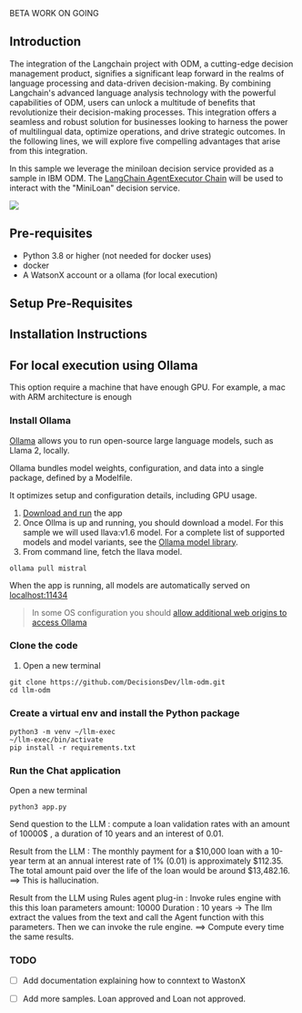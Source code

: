BETA WORK ON GOING

## Introduction 
The integration of the Langchain project with ODM, a cutting-edge decision management product, signifies a significant leap forward in the realms of language processing and data-driven decision-making. By combining Langchain's advanced language analysis technology with the powerful capabilities of ODM, users can unlock a multitude of benefits that revolutionize their decision-making processes. This integration offers a seamless and robust solution for businesses looking to harness the power of multilingual data, optimize operations, and drive strategic outcomes. In the following lines, we will explore five compelling advantages that arise from this integration.

In this sample we leverage the miniloan decision service provided as a sample in IBM ODM. The [LangChain AgentExecutor Chain](https://python.langchain.com/v0.1/docs/modules/agents/) will be used to interact with the "MiniLoan" decision service. 

<img src="images/loanvalidationchat.gif"  />

## Pre-requisites
  * Python 3.8 or higher (not needed for docker uses)
  * docker 
  * A WatsonX account or a ollama (for local execution)

## Setup Pre-Requisites

## Installation Instructions

## For local execution using Ollama 
This option require a machine that have enough GPU. For example, a mac with ARM architecture is enough

### Install Ollama
[Ollama](https://ollama.ai/) allows you to run open-source large language models, such as Llama 2, locally.

Ollama bundles model weights, configuration, and data into a single package, defined by a Modelfile.

It optimizes setup and configuration details, including GPU usage.

1. [Download and run](https://ollama.ai/download) the app
2. Once Ollma is up and running, you should download a model. For this sample we will used llava:v1.6 model.
For a complete list of supported models and model variants, see the [Ollama model library](http://ollama.ai/library).
3. From command line, fetch the llava model.
   
```shell
ollama pull mistral
```

When the app is running, all models are automatically served on [localhost:11434](http://localhost:11434)
> In some OS configuration you should [allow additional web origins to access Ollama](https://github.com/ollama/ollama/blob/main/docs/faq.md#how-can-i-allow-additional-web-origins-to-access-ollama)

### Clone the code
1. Open a new terminal
```shell
git clone https://github.com/DecisionsDev/llm-odm.git
cd llm-odm
```

### Create a virtual env and install the Python package
```shell
python3 -m venv ~/llm-exec
~/llm-exec/bin/activate
pip install -r requirements.txt
```


### Run the Chat application

Open a new terminal
```shell
python3 app.py
```

Send question to the LLM : compute a loan validation rates with an amount of 10000$ , a duration of 10 years and an interest of 0.01.


Result from the LLM : The monthly payment for a $10,000 loan with a 10-year term at an annual interest rate of 1% (0.01) is 
approximately $112.35. The total amount paid over the life of the loan would be around $13,482.16.
==> This is hallucination.


Result from the LLM using Rules agent plug-in : 
  Invoke rules engine with this this loan parameters  amount: 10000 Duration : 10 years -> The llm extract the values from the text and call the Agent function with this parameters. Then we can invoke the rule engine.
==> Compute every time the same results.

### TODO

- [ ] Add documentation explaining how to conntext to WastonX
- [ ] Add more samples. Loan approved and Loan not approved.

